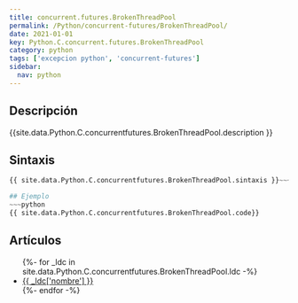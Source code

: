 ```yaml
---
title: concurrent.futures.BrokenThreadPool
permalink: /Python/concurrent-futures/BrokenThreadPool/
date: 2021-01-01
key: Python.C.concurrent.futures.BrokenThreadPool
category: python
tags: ['excepcion python', 'concurrent-futures']
sidebar: 
  nav: python
---
```


## Descripción
{{site.data.Python.C.concurrentfutures.BrokenThreadPool.description }}

## Sintaxis
~~~python
{{ site.data.Python.C.concurrentfutures.BrokenThreadPool.sintaxis }}~~~

## Ejemplo
~~~python
{{ site.data.Python.C.concurrentfutures.BrokenThreadPool.code}}
~~~

## Artículos
<ul>
{%- for _ldc in site.data.Python.C.concurrentfutures.BrokenThreadPool.ldc -%}
   <li>
       <a href="{{_ldc['url'] }}">{{ _ldc['nombre'] }}</a>
   </li>
{%- endfor -%}
</ul>
